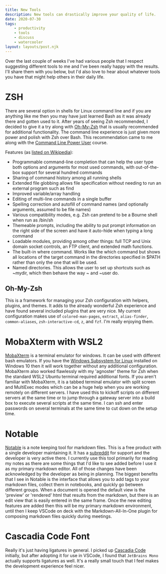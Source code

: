 ```yaml
---  
title: New Tools  
description: New tools can drastically improve your quality of life.  
date: 2020-07-30  
tags:  
    - productivity  
    - tools
    - discuss
    - watercooler  
layout: layouts/post.njk  
---  
```


Over the last couple of weeks I've had various people that I respect suggesting different tools to me and I've been really happy with the results. I'll share them with you below, but I'd also love to hear about whatever tools you have that might help others in their daily life.


# ZSH

There are several option in shells for Linux command line and if you are anything like me then you may have just learned Bash as it was already there and gotten used to it. After years of seeing Zsh recommended, I decided to give it a try along with [Oh-My-Zsh](https://ohmyz.sh/) that is usually recommended for additional functionality. The command line experience is just given more power and polish with Zsh over Bash. This recommendation came to me along with the [Command Line Power User](https://commandlinepoweruser.com/) course.

Features (as [listed on Wikipedia](https://en.wikipedia.org/wiki/Z_shell#Features)):
+ Programmable command-line completion that can help the user type both options and arguments for most used commands, with out-of-the-box support for several hundred commands
+ Sharing of command history among all running shells
+ Extended file globbing allows file specification without needing to run an external program such as find
+ Improved variable/array handling
+ Editing of multi-line commands in a single buffer
+ Spelling correction and autofill of command names (and optionally arguments, assumed to be file names)
+ Various compatibility modes, e.g. Zsh can pretend to be a Bourne shell when run as /bin/sh
+ Themeable prompts, including the ability to put prompt information on the right side of the screen and have it auto-hide when typing a long command
+ Loadable modules, providing among other things: full TCP and Unix domain socket controls, an FTP client, and extended math functions.
+ The built-in where command. Works like the which command but shows all locations of the target command in the directories specified in $PATH rather than only the one that will be used.
+ Named directories. This allows the user to set up shortcuts such as ~mydir, which then behave the way ~ and ~user do.

## Oh-My-Zsh

This is a framework for managing your Zsh configuration with helpers, plugins, and themes. It adds to the already wonderful Zsh experience and have found several included plugins that are very nice. My current configuration makes use of `colored-man-pages`, `extract`, `alias-finder`, `common-aliases`, `zsh-interactive-cd`, `z`, and `fzf`. I'm really enjoying them. 


# MobaXterm with WSL2

[MobaXterm](https://mobaxterm.mobatek.net/) is a terminal emulator for windows. It can be used with different bash emulators. If you have the [Windows Subsystem for Linux](https://docs.microsoft.com/en-us/windows/wsl/about) installed on Windows 10 then it will work together without any additional configuration. MobaXterm also worked flawlessly with my 'agnoster' theme for Zsh when the standard WSL2 Ubuntu terminal required additional fonts. If you aren't familiar with MobaXterm, it is a tabbed terminal emulator with split screen and MultiExec modes which can be a huge help when you are working remotely on different servers. I have used this to kickoff scripts on different servers at the same time or to jump through a gateway server into a build box to execute several scripts at the same time. I can ssh and enter passwords on several terminals at the same time to cut down on the setup time. 

# Notable

[Notable](https://github.com/notable/notable) is a note keeping tool for markdown files. This is a free product with a single developer maintaining it. It has a [subreddit](https://www.reddit.com/r/Notable/) for support and the developer is very active there. I currently use this tool primarily for reading my notes as there are some things that I'd like to see added before I use it as my primary markdown editor. All of those changes have been acknowledged by the developer as being in planning. The biggest benefits that I see in Notable is the interface that allows you to add tags to your markdown files, collect them in notebooks, and quickly go between different groups. When a document is opened the default view is the 'preview' or 'rendered' html that results from the markdown, but there is an edit view that is easily entered in the same frame. Once the new editing features are added then this will be my primary markdown environment, until then I keep VSCode on deck with the Markdown-All-In-One plugin for composing markdown files quickly during meetings.

# Cascadia Code Font
Really it's just having ligatures in general. I picked up [Cascadia Code](https://github.com/microsoft/cascadia-code) initially, but after adopting it for use in VSCode, I found that `JetBrains Mono` actually supports ligatures as well. It's a really small touch that I feel makes the development experience feel nicer.
